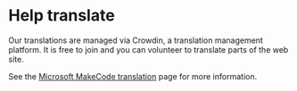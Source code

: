 # Help translate

Our translations are managed via Crowdin, a translation management platform. It is free to join
and you can volunteer to translate parts of the web site.

See the [Microsoft MakeCode translation](https://makecode.com/translate) page for more information.
